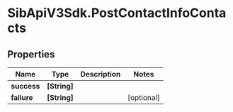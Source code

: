 # SibApiV3Sdk.PostContactInfoContacts

## Properties
Name | Type | Description | Notes
------------ | ------------- | ------------- | -------------
**success** | **[String]** |  | 
**failure** | **[String]** |  | [optional] 


